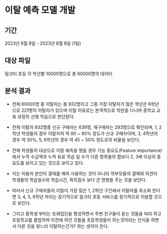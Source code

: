 # 이탈 예측 모델 개발
## 기간
2023년 8월 8일 - 2023년 8월 8일 (1일)

## 대상 파일
밀크티 초등 각 학년별 10000명으로 총 60000명의 데이터

## 분석 결과
- 전체 60000명 중 이탈자는 총 932명이고 그중 가장 이탈자가 많은 학년은 6학년으로 221명의 이탈자가 있으며 이탈 이유로는 본격적으로 학원을 다니며 중학교 교육 과정의 선행 학습으로 판단된다.

- 전체 이탈자 932명중 신규 구매자는 639명, 재구매자는 293명으로 확인되며, 1, 2학년 학생들의 경우 이탈자의 약 80 ~ 90% 정도가 신규 구매자이며, 3, 4학년의 경우 약 30%, 5, 6학년의 경우 약 45 ~ 50% 정도로의 비율을 보인다.

- 전체 학생들의 대상으로 이탈 예측을 했을 경우 기능 중요도(Feature importance)에서 누적 수금액과 누적 유료 학습 일 수가 다른 항목들의 합보다 2, 3배 이상의 중요도를 보이고 있는 것으로 보이고 있다.

- 이는 이용자 본인이 결제를 해여 사용하는 것이 아니라 학부모들의 결제와 의견이 학생들의 학습일수와 학습시간, 획득점수 보다 큰 영향을 주는 것을 보인다.

- 따라서 신규 구매자들의 이탈이 가장 많은 1, 2학년 구간에서 이탈자를 최소화 한다면 3, 4, 5, 6학년 까지는 장기적으로 밀크티 초등 서비스를 장기적으로 이용할 것으로 보인다.

- 그리고 중학생 부터는 또래집단을 형성하면서 주변 친구들이 듣는 것들을 따라 하고 초등학교를 졸업하며 이전에 하던 것들을 초등학생들이 하는것이라는 인식을 하면서 다른 것을 찾느라 이탈하는건가? 하는 생각이 든다.